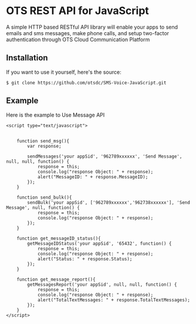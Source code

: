 # OTS REST API for JavaScript
A simple HTTP based RESTful API library will enable your apps to send emails and sms messages, make phone calls, and setup two-factor authentication through OTS Cloud Communication Platform

## Installation

If you want to use it yourself, here's the source:
```
$ git clone https://github.com/otsdc/SMS-Voice-JavaScript.git
```
## Example
Here is the example to Use Message API
```
<script type="text/javascript">
	

	function send_msg(){
		var response;

		sendMessages('your appSid', '962789xxxxxx', 'Send Message', null, null, function() {
			response = this;
			console.log("response Object: " + response);
			alert("MessageID: " + response.MessageID);
  		});
	}

	function send_bulk(){
		sendBulk('your appSid', ['962789xxxxxx','962738xxxxxx'], 'Send Message', null, function() {
			response = this;
			console.log("response Object: " + response);
  		});
	}

	function get_messageID_status(){
		getMessageIDStatus('your appSid', '65432', function() {
			response = this;
			console.log("response Object: " + response);
			alert("Status: " + response.Status);
  		});
	}

	function get_message_report(){
		getMessagesReport('your appSid', null, null, function() {
			response = this;
			console.log("response Object: " + response);
			alert("TotalTextMessages: " + response.TotalTextMessages);
  		});
	}
</script>
```